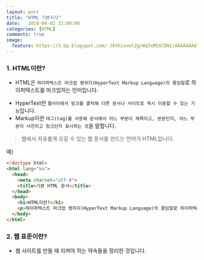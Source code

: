 ```yaml
---
layout: post
title: "HTML 기본지식"
date:   2018-04-02 21:00:00
categories: [HTML]
comments: true
image:
  feature: https://3.bp.blogspot.com/-J6thiouelZg/WqfxM5SCDNI/AAAAAAAATsk/dDtY6BPwLowg49NVK_Qd2X86xv2tvsFUgCLcBGAs/s1600/html5.jpg
---
```


### 1. HTML이란?  
- HTML은 `하이퍼텍스트 마크업 랭귀지(HyperText Markup Language)의 줄임말`로 하이퍼텍스트를 마크업하는 언어입니다.  
<!--more-->  
- HyperText란 `웹사이에서 링크를 클릭해 다른 문서나 사이트로 즉시 이동할 수 있는 기능`입니다.  
- Markup이란 `태그(tag)를 사용해 문서에서 어느 부분이 제목이고, 본문인지, 어느 부분이 사진이고 링크인지 표시하는 것`을 말합니다.
> 웹에서 자유롭게 오갈 수 있는 웹 문서를 만드는 언어가 HTML입니다.  

예)  

```html
<!doctype html>
<html lang="ko">  
  <head>
    <meta charset="utf-8">  
    <title>기본 HTML 문서</title>
  </head>
  <body>
    <h1>HTML이란?</h1>
    <p>하이퍼텍스트 마크업 랭귀지(HyperText Markup Language)의 줄임말로 하이퍼텍스트를 마크업하는 언어입니다</p>
  </body>
</html>
```  

### 2. 웹 표준이란?  
- 웹 사이트를 만들 때 지켜야 하는 약속들을 정리한 것입니다.  
